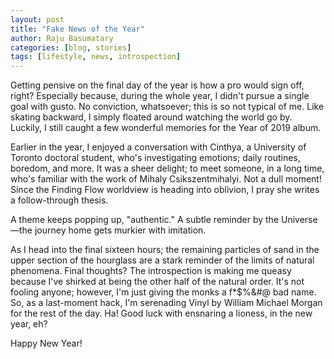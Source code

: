 ```yaml
---
layout: post
title: "Fake News of the Year"
author: Raju Basumatary
categories: [blog, stories]
tags: [lifestyle, news, introspection]
---
```


Getting pensive on the final day of the year is how a pro would sign off, right? Especially because, during the whole year, I didn't pursue a single goal with gusto. No conviction, whatsoever; this is so not typical of me. Like skating backward, I simply floated around watching the world go by. Luckily, I still caught a few wonderful memories for the Year of 2019 album. 

Earlier in the year, I enjoyed a conversation with Cinthya, a University of Toronto doctoral student, who's investigating emotions; daily routines, boredom, and more. It was a sheer delight; to meet someone, in a long time,  who's familiar with the work of Mihaly Csikszentmihalyi. Not a dull moment! Since the Finding Flow worldview is heading into oblivion, I pray she writes a follow-through thesis.

A theme keeps popping up, "authentic." A subtle reminder by the Universe—the journey home gets murkier with imitation.   

As I head into the final sixteen hours; the remaining particles of sand in the upper section of the hourglass are a stark reminder of the limits of natural phenomena. Final thoughts? The introspection is making me queasy because I've shirked at being the other half of the natural order. It's not fooling anyone; however, I'm just giving the monks a f*$%&#@ bad name. So, as a last-moment hack, I'm serenading Vinyl by William Michael Morgan for the rest of the day. Ha! Good luck with ensnaring a lioness, in the new year, eh?

Happy New Year! 
